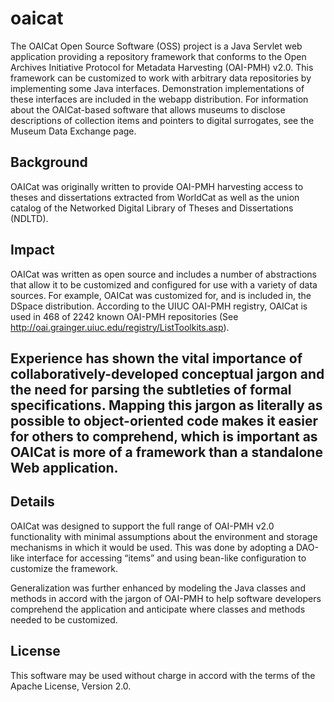 oaicat
======

The OAICat Open Source Software (OSS) project is a Java Servlet web application providing a repository framework that conforms to the Open Archives Initiative Protocol for Metadata Harvesting (OAI-PMH) v2.0. This framework can be customized to work with arbitrary data repositories by implementing some Java interfaces. Demonstration implementations of these interfaces are included in the webapp distribution. For information about the OAICat-based software that allows museums to disclose descriptions of collection items and pointers to digital surrogates, see the Museum Data Exchange page.

## Background
OAICat was originally written to provide OAI-PMH harvesting access to theses and dissertations extracted from WorldCat as well as the union catalog of the Networked Digital Library of Theses and Dissertations (NDLTD).

## Impact
OAICat was written as open source and includes a number of abstractions that allow it to be customized and configured for use with a variety of data sources. For example, OAICat was customized for, and is included in, the DSpace distribution. According to the UIUC OAI-PMH registry, OAICat is used in 468 of 2242 known OAI-PMH repositories (See http://oai.grainger.uiuc.edu/registry/ListToolkits.asp).

## Experience has shown the vital importance of collaboratively-developed conceptual jargon and the need for parsing the subtleties of formal specifications. Mapping this jargon as literally as possible to object-oriented code makes it easier for others to comprehend, which is important as OAICat is more of a framework than a standalone Web application.

## Details
OAICat was designed to support the full range of OAI-PMH v2.0 functionality with minimal assumptions about the environment and storage mechanisms in which it would be used. This was done by adopting a DAO-like interface for accessing “items” and using bean-like configuration to customize the framework.

Generalization was further enhanced by modeling the Java classes and methods in accord with the jargon of OAI-PMH to help software developers comprehend the application and anticipate where classes and methods needed to be customized.

## License

This software may be used without charge in accord with the terms of the Apache License, Version 2.0.
